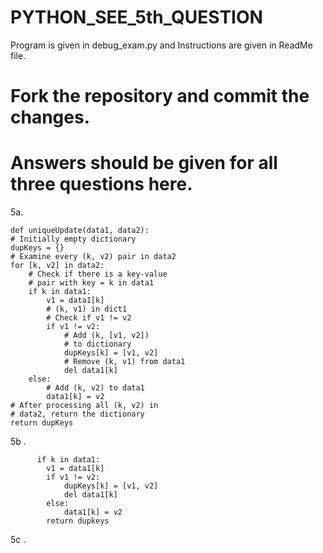 # PYTHON_SEE_5th_QUESTION
Program is given in debug_exam.py and Instructions are given in ReadMe file.
# Fork the repository and commit the changes.
# Answers should be given for all three questions here.
5a.
   
    def uniqueUpdate(data1, data2):
    # Initially empty dictionary
    dupKeys = {}
    # Examine every (k, v2) pair in data2
    for [k, v2] in data2:
        # Check if there is a key-value
        # pair with key = k in data1
        if k in data1:
            v1 = data1[k]
            # (k, v1) in dict1
            # Check if v1 != v2
            if v1 != v2:
                # Add (k, [v1, v2])
                # to dictionary                
                dupKeys[k] = [v1, v2]
                # Remove (k, v1) from data1
                del data1[k]
        else:
            # Add (k, v2) to data1
            data1[k] = v2
    # After processing all (k, v2) in
    # data2, return the dictionary
    return dupKeys
 
5b .

          if k in data1:
            v1 = data1[k]
            if v1 != v2:                
                dupKeys[k] = [v1, v2]
                del data1[k]
            else:
                data1[k] = v2
            return dupkeys 
5c .
       
       
